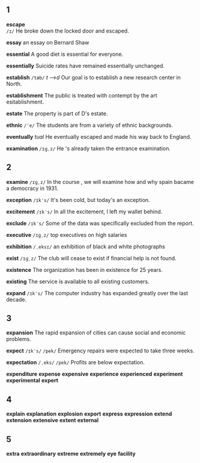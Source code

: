 ## 1
**escape**  
`/ɪ/`
He broke down the locked door and escaped.

**essay** 
an essay on Bernard Shaw

**essential**
A good diet is essential for everyone.

**essentially** 
Suicide rates have remained essentially unchanged.

**establish** 
`/tæb/`
*t* -->*d*
Our goal is to establish a new research center in North.

**establishment**
The public is treated with contempt by the art esitablishment.

**estate** 
The property is part of D's estate.

**ethnic** 
`/ˈe/`
The students are from a variety of ethnic backgrounds.

**eventually**
*tual*
He eventually escaped and made his way back to England.

**examination**
`/ɪɡˌz/`
He 's already taken the entrance examination.

## 2 
**examine**
`/ɪɡˌz/`
In the course , we will examine how and why spain bacame a democracy in 1931.

**exception** 
`/ɪkˈs/`
It's been cold, but today's an exception.

**excitement** 
`/ɪkˈs/`
In all the excitement, I left my wallet behind.

**exclude** 
`/ɪkˈs/`
Some of the data was specifically excluded from the report.

**executive**
`/ɪɡˌz/`
top executives on high salaries

**exhibition**
`/ˌeksɪ/` 
an exhibition of black and white photographs

**exist** 
`/ɪɡˌz/`
The club will cease to exist if financial help is not found.

**existence** 
The organization has been in existence for 25 years.

**existing** 
The service is available to all existing customers.

**expand**
`/ɪkˈs/` 
The computer industry has expanded greatly over the last decade.

## 3
**expansion** 
The rapid expansion of cities can cause social and economic problems.

**expect** 
`/ɪkˈs/` `/pek/`
Emergency repairs were expected to take three weeks.

**expectation** 
`/ˌeks/` `/pek/`
Profits are below expectation.

**expenditure** 
**expense** 
**expensive** 
**experience**
**experienced** 
**experiment** 
**experimental** 
**expert**

## 4
**explain** 
**explanation** 
**explosion**
**export** 
**express** 
**expression** 
**extend** 
**extension**
**extensive** 
**extent** 
**external** 

## 5
**extra** 
**extraordinary** 
**extreme** 
**extremely** 
**eye** 
**facility** 